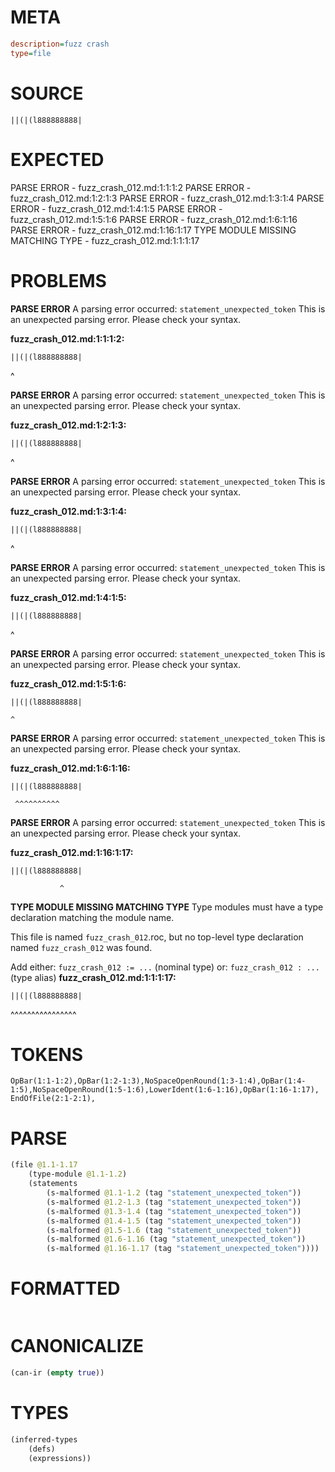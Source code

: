 # META
~~~ini
description=fuzz crash
type=file
~~~
# SOURCE
~~~roc
||(|(l888888888|
~~~
# EXPECTED
PARSE ERROR - fuzz_crash_012.md:1:1:1:2
PARSE ERROR - fuzz_crash_012.md:1:2:1:3
PARSE ERROR - fuzz_crash_012.md:1:3:1:4
PARSE ERROR - fuzz_crash_012.md:1:4:1:5
PARSE ERROR - fuzz_crash_012.md:1:5:1:6
PARSE ERROR - fuzz_crash_012.md:1:6:1:16
PARSE ERROR - fuzz_crash_012.md:1:16:1:17
TYPE MODULE MISSING MATCHING TYPE - fuzz_crash_012.md:1:1:1:17
# PROBLEMS
**PARSE ERROR**
A parsing error occurred: `statement_unexpected_token`
This is an unexpected parsing error. Please check your syntax.

**fuzz_crash_012.md:1:1:1:2:**
```roc
||(|(l888888888|
```
^


**PARSE ERROR**
A parsing error occurred: `statement_unexpected_token`
This is an unexpected parsing error. Please check your syntax.

**fuzz_crash_012.md:1:2:1:3:**
```roc
||(|(l888888888|
```
 ^


**PARSE ERROR**
A parsing error occurred: `statement_unexpected_token`
This is an unexpected parsing error. Please check your syntax.

**fuzz_crash_012.md:1:3:1:4:**
```roc
||(|(l888888888|
```
  ^


**PARSE ERROR**
A parsing error occurred: `statement_unexpected_token`
This is an unexpected parsing error. Please check your syntax.

**fuzz_crash_012.md:1:4:1:5:**
```roc
||(|(l888888888|
```
   ^


**PARSE ERROR**
A parsing error occurred: `statement_unexpected_token`
This is an unexpected parsing error. Please check your syntax.

**fuzz_crash_012.md:1:5:1:6:**
```roc
||(|(l888888888|
```
    ^


**PARSE ERROR**
A parsing error occurred: `statement_unexpected_token`
This is an unexpected parsing error. Please check your syntax.

**fuzz_crash_012.md:1:6:1:16:**
```roc
||(|(l888888888|
```
     ^^^^^^^^^^


**PARSE ERROR**
A parsing error occurred: `statement_unexpected_token`
This is an unexpected parsing error. Please check your syntax.

**fuzz_crash_012.md:1:16:1:17:**
```roc
||(|(l888888888|
```
               ^


**TYPE MODULE MISSING MATCHING TYPE**
Type modules must have a type declaration matching the module name.

This file is named `fuzz_crash_012`.roc, but no top-level type declaration named `fuzz_crash_012` was found.

Add either:
`fuzz_crash_012 := ...` (nominal type)
or:
`fuzz_crash_012 : ...` (type alias)
**fuzz_crash_012.md:1:1:1:17:**
```roc
||(|(l888888888|
```
^^^^^^^^^^^^^^^^


# TOKENS
~~~zig
OpBar(1:1-1:2),OpBar(1:2-1:3),NoSpaceOpenRound(1:3-1:4),OpBar(1:4-1:5),NoSpaceOpenRound(1:5-1:6),LowerIdent(1:6-1:16),OpBar(1:16-1:17),
EndOfFile(2:1-2:1),
~~~
# PARSE
~~~clojure
(file @1.1-1.17
	(type-module @1.1-1.2)
	(statements
		(s-malformed @1.1-1.2 (tag "statement_unexpected_token"))
		(s-malformed @1.2-1.3 (tag "statement_unexpected_token"))
		(s-malformed @1.3-1.4 (tag "statement_unexpected_token"))
		(s-malformed @1.4-1.5 (tag "statement_unexpected_token"))
		(s-malformed @1.5-1.6 (tag "statement_unexpected_token"))
		(s-malformed @1.6-1.16 (tag "statement_unexpected_token"))
		(s-malformed @1.16-1.17 (tag "statement_unexpected_token"))))
~~~
# FORMATTED
~~~roc
~~~
# CANONICALIZE
~~~clojure
(can-ir (empty true))
~~~
# TYPES
~~~clojure
(inferred-types
	(defs)
	(expressions))
~~~
